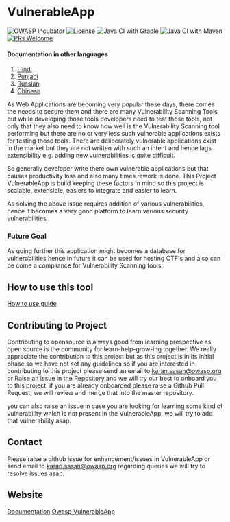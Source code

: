 # VulnerableApp 
![OWASP Incubator](https://img.shields.io/badge/owasp-incubator-blue.svg) [![License](https://img.shields.io/badge/License-Apache%202.0-blue.svg)](https://opensource.org/licenses/Apache-2.0) ![Java CI with Gradle](https://github.com/SasanLabs/VulnerableApp/workflows/Java%20CI%20with%20Gradle/badge.svg) ![Java CI with Maven](https://github.com/SasanLabs/VulnerableApp/workflows/Java%20CI%20with%20Maven/badge.svg) [![PRs Welcome](https://img.shields.io/badge/PRs-welcome-brightgreen.svg?style=flat-square)](http://makeapullrequest.com)

#### Documentation in other languages
1. [Hindi](https://github.com/SasanLabs/VulnerableApp/tree/master/docs/i18n/hi/README.md)
2. [Punjabi](https://github.com/SasanLabs/VulnerableApp/tree/master/docs/i18n/pa/README.md)
3. [Russian](https://github.com/SasanLabs/VulnerableApp/tree/master/docs/i18n/ru/README.md)
4. [Chinese](https://github.com/SasanLabs/VulnerableApp/tree/master/docs/i18n/zh-CN/README.md)


As Web Applications are becoming very popular these days, there comes the needs to secure them and there are many Vulnerability Scanning Tools but while developing those tools developers need to test those tools, not only that they also need to know how well is the Vulnerability Scanning tool performing but there are no or very less such vulnerable applications exists for testing those tools. There are deliberately vulnerable applications exist in the market but they are not written with such an intent and hence lags extensibility e.g. adding new vulnerabilities is quite difficult.

So generally developer write there own vulnerable applications but that causes productivity loss and also many times rework is done. This Project VulnerableApp is build keeping these factors in mind so this project is scalable, extensible, easiers to integrate and easier to learn.

As solving the above issue requires addition of various vulnerabilities, hence it becomes a very good platform to learn various security vulnerabilities. 

### Future Goal
As going further this application might becomes a database for vulnerabilities hence in future it can be used for hosting CTF's and also can be come a compliance for Vulnerability Scanning tools.

## How to use this tool ##
[How to use guide](https://github.com/SasanLabs/VulnerableApp/blob/master/HOW-TO-USE.md)

## Contributing to Project ##
Contributing to opensource is always good from learning prespective as open source is the community for learn-help-grow-ing together. 
We really appreciate the contribution to this project but as this project is in its initial phase so we have not set any guidelines so if you are interested in contributing to this project please send an email to karan.sasan@owasp.org or Raise an issue in the Repository and we will try our best to onboard you to this project. if you are already onboarded please raise a Github Pull Request, we will review and merge that into the master repository.

you can also raise an issue in case you are looking for learning some kind of vulnerability which is not present in the VulnerableApp, we will try to add that vulnerability asap.

## Contact ##
Please raise a github issue for enhancement/issues in VulnerableApp or send email to karan.sasan@owasp.org regarding queries
we will try to resolve issues asap.

## Website ##
[Documentation](https://sasanlabs.github.io/VulnerableApp)
[Owasp VulnerableApp](https://owasp.org/www-project-vulnerableapp/)
